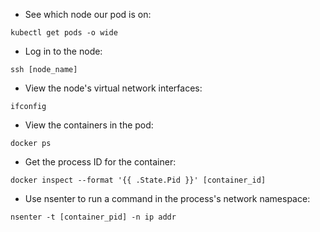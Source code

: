 * See which node our pod is on:

`kubectl get pods -o wide`

* Log in to the node:

`ssh [node_name]`

* View the node's virtual network interfaces:

`ifconfig`

* View the containers in the pod:

`docker ps`

* Get the process ID for the container:

`docker inspect --format '{{ .State.Pid }}' [container_id]`

* Use nsenter to run a command in the process's network namespace:

`nsenter -t [container_pid] -n ip addr`